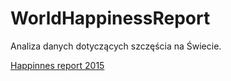 # WorldHappinessReport

Analiza danych dotyczących szczęścia na Świecie.

[Happinnes report 2015](https://github.com/ArminD93/WorldHappinessReport/blob/dev_Report2015/WorldHappinessReport_2015.ipynb)
